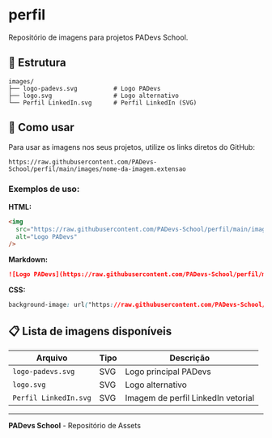 # perfil

Repositório de imagens para projetos PADevs School.

## 📁 Estrutura

```
images/
├── logo-padevs.svg          # Logo PADevs
├── logo.svg                 # Logo alternativo
└── Perfil LinkedIn.svg      # Perfil LinkedIn (SVG)
```

## 🔗 Como usar

Para usar as imagens nos seus projetos, utilize os links diretos do GitHub:

```
https://raw.githubusercontent.com/PADevs-School/perfil/main/images/nome-da-imagem.extensao
```

### Exemplos de uso:

**HTML:**

```html
<img
  src="https://raw.githubusercontent.com/PADevs-School/perfil/main/images/logo-padevs.svg"
  alt="Logo PADevs"
/>
```

**Markdown:**

```markdown
![Logo PADevs](https://raw.githubusercontent.com/PADevs-School/perfil/main/images/logo-padevs.svg)
```

**CSS:**

```css
background-image: url("https://raw.githubusercontent.com/PADevs-School/perfil/main/images/logo-padevs.svg");
```

## 📋 Lista de imagens disponíveis

| Arquivo                  | Tipo | Descrição                          |
| ------------------------ | ---- | ---------------------------------- |
| `logo-padevs.svg`        | SVG  | Logo principal PADevs              |
| `logo.svg`               | SVG  | Logo alternativo                   |
| `Perfil LinkedIn.svg`    | SVG  | Imagem de perfil LinkedIn vetorial |

---

**PADevs School** - Repositório de Assets
